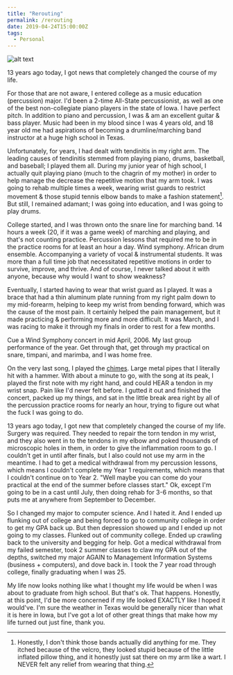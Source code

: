 ```yaml
---
title: "Rerouting"
permalink: /rerouting
date: 2019-04-24T15:00:00Z
tags: 
  - Personal
---
```


![alt text][gameImg]

13 years ago today, I got news that completely changed the course of my life.

<!-- more -->

For those that are not aware, I entered college as a music education (percussion) major. I'd been a 2-time All-State percussionist, as well as one of the best non-collegiate piano players in the state of Iowa. I have perfect pitch. In addition to piano and percussion, I was & am an excellent guitar & bass player. Music had been in my blood since I was 4 years old, and 18 year old me had aspirations of becoming a drumline/marching band instructor at a huge high school in Texas.

Unfortunately, for years, I had dealt with tendinitis in my right arm. The leading causes of tendinitis stemmed from playing piano, drums, basketball, and baseball; I played them all. During my junior year of high school, I actually quit playing piano (much to the chagrin of my mother) in order to help manage the decrease the repetitive motion that my arm took. I was going to rehab multiple times a week, wearing wrist guards to restrict movement & those stupid tennis elbow bands to make a fashion statement[^1]. But still, I remained adamant; I was going into education, and I was going to play drums.

College started, and I was thrown onto the snare line for marching band. 14 hours a week (20, if it was a game week) of marching and playing, and that's not counting practice. Percussion lessons that required me to be in the practice rooms for at least an hour a day. Wind symphony. African drum ensemble. Accompanying a variety of vocal & instrumental students. It was more than a full time job that necessitated repetitive motions in order to survive, improve, and thrive. And of course, I never talked about it with anyone, because why would I want to show weakness?

Eventually, I started having to wear that wrist guard as I played. It was a brace that had a thin aluminum plate running from my right palm down to my mid-forearm, helping to keep my wrist from bending forward, which was the cause of the most pain. It certainly helped the pain management, but it made practicing & performing more and more difficult. It was March, and I was racing to make it through my finals in order to rest for a few months.

Cue a Wind Symphony concert in mid April, 2006. My last group performance of the year. Get through that, get through my practical on snare, timpani, and marimba, and I was home free.

On the very last song, I played the [chimes][chimesImg]. Large metal pipes that I literally hit with a hammer. With about a minute to go, with the song at its peak, I played the first note with my right hand, and could HEAR a tendon in my wrist snap. Pain like I'd never felt before. I gutted it out and finished the concert, packed up my things, and sat in the little break area right by all of the percussion practice rooms for nearly an hour, trying to figure out what the fuck I was going to do.

13 years ago today, I got new that completely changed the course of my life. Surgery was required. They needed to repair the torn tendon in my wrist, and they also went in to the tendons in my elbow and poked thousands of microscopic holes in them, in order to give the inflammation room to go. I couldn't get in until after finals, but I also could not use my arm in the meantime. I had to get a medical withdrawal from my percussion lessons, which means I couldn't complete my Year 1 requirements, which means that I couldn't continue on to Year 2. "Well maybe you can come do your practical at the end of the summer before classes start." Ok, except I'm going to be in a cast until July, then doing rehab for 3-6 months, so that puts me at anywhere from September to December.

So I changed my major to computer science. And I hated it. And I ended up flunking out of college and being forced to go to community college in order to get my GPA back up. But then depression showed up and I ended up not going to my classes. Flunked out of community college. Ended up crawling back to the university and begging for help. Got a medical withdrawal from my failed semester, took 2 summer classes to claw my GPA out of the depths, switched my major AGAIN to Management Information Systems (business + computers), and dove back in. I took the 7 year road through college, finally graduating when I was 25.

My life now looks nothing like what I thought my life would be when I was about to graduate from high school. But that's ok. That happens. Honestly, at this point, I'd be more concerned if my life looked EXACTLY like I hoped it would've. I'm sure the weather in Texas would be generally nicer than what it is here in Iowa, but I've got a lot of other great things that make how my life turned out just fine, thank you.

[^1]: Honestly, I don't think those bands actually did anything for me. They itched because of the velcro, they looked stupid because of the little inflated pillow thing, and it honestly just sat there on my arm like a wart. I NEVER felt any relief from wearing that thing.

[gameImg]: https://visitgraceway.org/wp-content/uploads/2018/04/rerouting-HD-title.png "Rerouting"
[chimesImg]: https://s3.amazonaws.com/images.static.steveweissmusic.com/products/images/uploads/1138846_43213_popup.jpg
